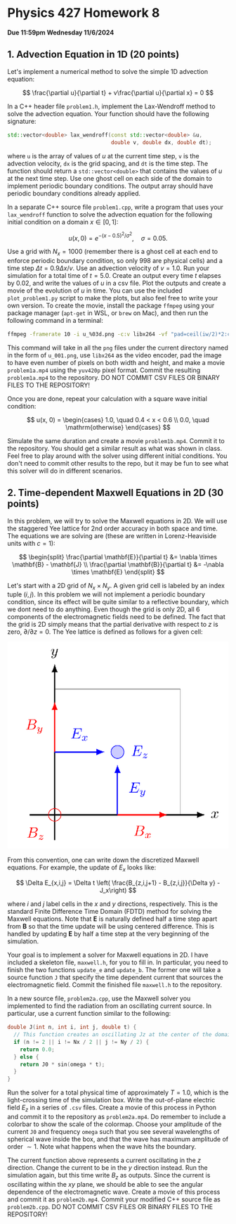# Physics 427 Homework 8

__Due 11:59pm Wednesday 11/6/2024__

## 1. Advection Equation in 1D (20 points)

Let's implement a numerical method to solve the simple 1D advection equation:

$$
\frac{\partial u}{\partial t} + v\frac{\partial u}{\partial x} = 0
$$

In a C++ header file `problem1.h`, implement the Lax-Wendroff method to solve the advection equation. Your function should have the following signature:
    
```cpp
std::vector<double> lax_wendroff(const std::vector<double> &u,
                                 double v, double dx, double dt);
```

where `u` is the array of values of $u$ at the current time step, `v` is the advection velocity, `dx` is the grid spacing, and `dt` is the time step. The function should return a `std::vector<double>` that contains the values of $u$ at the next time step. Use one ghost cell on each side of the domain to implement periodic boundary conditions. The output array should have periodic boundary conditions already applied.

In a separate C++ source file `problem1.cpp`, write a program that uses your `lax_wendroff` function to solve the advection equation for the following initial condition on a domain $x\in [0, 1]$:

$$
u(x, 0) = e^{-(x - 0.5)^2/\sigma^2}, \quad \sigma = 0.05.
$$

Use a grid with $N_x = 1000$ (remember there is a ghost cell at each end to enforce periodic boundary condition, so only $998$ are physical cells) and a time step $\Delta t = 0.9\Delta x / v$. Use an advection velocity of $v = 1.0$. Run your simulation for a total time of $t = 5.0$. Create an output every time $t$ elapses by $0.02$, and write the values of $u$ in a csv file. Plot the outputs and create a movie of the evolution of $u$ in time. You can use the included `plot_problem1.py` script to make the plots, but also feel free to write your own version. To create the movie, install the package `ffmpeg` using your package manager (`apt-get` in WSL, or `brew` on Mac), and then run the following command in a terminal:
```bash
ffmpeg -framerate 10 -i u_%03d.png -c:v libx264 -vf "pad=ceil(iw/2)*2:ceil(ih/2)*2" -pix_fmt yuv420p problem1.mp4
```
This command will take in all the `png` files under the current directory named in the form of `u_001.png`, use `libx264` as the video encoder, pad the image to have even number of pixels on both width and height, and make a movie `problem1a.mp4` using the `yuv420p` pixel format. Commit the resulting `problem1a.mp4` to the repository. DO NOT COMMIT CSV FILES OR BINARY FILES TO THE REPOSITORY!

Once you are done, repeat your calculation with a square wave initial condition:

$$
u(x, 0) = \begin{cases}
1.0, \quad 0.4 < x < 0.6 \\
0.0, \quad \mathrm{otherwise}
\end{cases}
$$

Simulate the same duration and create a movie `problem1b.mp4`. Commit it to the repository. You should get a similar result as what was shown in class. Feel free to play around with the solver using different initial conditions. You don't need to commit other results to the repo, but it may be fun to see what this solver will do in different scenarios.

## 2. Time-dependent Maxwell Equations in 2D (30 points)

In this problem, we will try to solve the Maxwell equations in 2D. We will use the staggered Yee lattice for 2nd order accuracy in both space and time. The equations we are solving are (these are written in Lorenz-Heaviside units with $c = 1$):

$$
\begin{split}
\frac{\partial \mathbf{E}}{\partial t} &= \nabla \times \mathbf{B} - \mathbf{J} \\
\frac{\partial \mathbf{B}}{\partial t} &= -\nabla \times \mathbf{E}
\end{split}
$$

Let's start with a 2D grid of $N_x \times N_y$. A given grid cell is labeled by an index tuple $(i, j)$. In this problem we will not implement a periodic boundary condition, since its effect will be quite similar to a reflective boundary, which we dont need to do anything. Even though the grid is only 2D, all 6 components of the electromagnetic fields need to be defined. The fact that the grid is 2D simply means that the partial derivative with respect to $z$ is zero, $\partial/\partial z = 0$. The Yee lattice is defined as follows for a given cell:

![yee lattice](yee-lattice.png)

From this convention, one can write down the discretized Maxwell equations. For example, the update of $E_x$ looks like:

$$
\Delta E_{x,i,j} = \Delta t \left( \frac{B_{z,i,j+1} - B_{z,i,j}}{\Delta y} - J_x\right)
$$

where $i$ and $j$ label cells in the $x$ and $y$ directions, respectively. This is the standard Finite Difference Time Domain (FDTD) method for solving the Maxwell equations. Note that $\mathbf{E}$ is naturally defined half a time step apart from $\mathbf{B}$ so that the time update will be using centered difference. This is handled by updating $\mathbf{E}$ by half a time step at the very beginning of the simulation.

Your goal is to implement a solver for Maxwell equations in 2D. I have included a skeleton file, `maxwell.h`, for you to fill in. In particular, you need to finish the two functions `update_e` and `update_b`. The former one will take a source function `J` that specify the time dependent current that sources the electromagnetic field. Commit the finished file `maxwell.h` to the repository.

In a new source file, `problem2a.cpp`, use the Maxwell solver you implemented to find the radiation from an oscillating current source. In particular, use a current function similar to the following:

```cpp
double J(int n, int i, int j, double t) {
  // This function creates an oscillating Jz at the center of the domain
  if (n != 2 || i != Nx / 2 || j != Ny / 2) {
    return 0.0;
  } else {
    return J0 * sin(omega * t);
  }
}
```

Run the solver for a total physical time of approximately $T = 1.0$, which is the light-crossing time of the simulation box. Write the out-of-plane electric field $E_z$ in a series of `.csv` files. Create a movie of this process in Python and commit it to the repository as `problem2a.mp4`. Do remember to include a colorbar to show the scale of the colormap. Choose your amplitude of the current `J0` and frequency `omega` such that you see several wavelengths of spherical wave inside the box, and that the wave has maximum amplitude of order $\sim 1$. Note what happens when the wave hits the boundary.

The current function above represents a current oscillating in the $z$ direction. Change the current to be in the $y$ direction instead. Run the simulation again, but this time write $B_z$ as outputs. Since the current is oscillating within the $xy$ plane, we should be able to see the angular dependence of the electromagnetic wave. Create a movie of this process and commit it as `problem2b.mp4`. Commit your modified C++ source file as `problem2b.cpp`. DO NOT COMMIT CSV FILES OR BINARY FILES TO THE REPOSITORY!